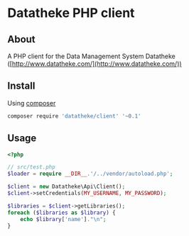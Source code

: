 Datatheke PHP client
====================

About
-----
A PHP client for the Data Management System Datatheke ([http://www.datatheke.com/](http://www.datatheke.com/))

Install
-------
Using [composer](https://getcomposer.org/)
```sh
composer require 'datatheke/client' '~0.1' 
```

Usage
-----
```php
<?php

// src/test.php
$loader = require __DIR__.'/../vendor/autoload.php';

$client = new Datatheke\Api\Client();
$client->setCredentials(MY_USERNAME, MY_PASSWORD);

$libraries = $client->getLibraries();
foreach ($libraries as $library) {
    echo $library['name']."\n";
}
```
